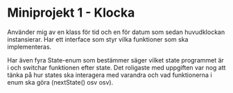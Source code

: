 
# Miniprojekt 1 - Klocka

Använder mig av en klass för tid och en för datum som sedan huvudklockan instansierar. Har ett interface som styr vilka funktioner som ska implementeras.

Har även fyra State-enum som bestämmer säger vilket state programmet är i och switchar funktionen efter state. Det roligaste med uppgiften var nog att tänka på hur states ska interagera med varandra och vad funktionerna i enum ska göra (nextState() osv osv).

